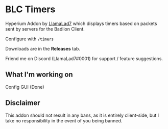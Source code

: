 # BLC Timers

Hyperium Addon by [LlamaLad7](https://github.com/lego3708) which displays timers based on packets sent by servers for the Badlion Client.

Configure with `/timers`

Downloads are in the **Releases** tab.

Friend me on Discord (LlamaLad7#0001) for support / feature suggestions.

## What I'm working on
Config GUI (Done)

## Disclaimer
This addon should not result in any bans, as it is entirely client-side, but I take no responsibility in the event of you being banned.
